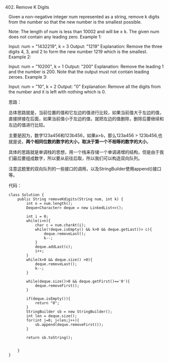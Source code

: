 402. Remove K Digits

Given a non-negative integer num represented as a string, remove k digits from the number so that the new number is the smallest possible.

Note:
The length of num is less than 10002 and will be ≥ k.
The given num does not contain any leading zero.
Example 1:

Input: num = "1432219", k = 3
Output: "1219"
Explanation: Remove the three digits 4, 3, and 2 to form the new number 1219 which is the smallest.
Example 2:

Input: num = "10200", k = 1
Output: "200"
Explanation: Remove the leading 1 and the number is 200. Note that the output must not contain leading zeroes.
Example 3:

Input: num = "10", k = 2
Output: "0"
Explanation: Remove all the digits from the number and it is left with nothing which is 0.


思路：

总体思路就是，当前位置的值和它左边的值进行比较，如果当前值大于左边的值，直接拼接在后面，如果当前值小于左边的值，就把左边的值删除，删除后要继续和左边的值进行比较。

主要是因为，数字123a456和123b456，如果a>b，那么123a456 > 123b456,也就是说，**两个相同位数的数字的大小，取决于第一个不相等的数字的大小**。

具体的思路就是单调栈的思想，用一个栈来存储一个单调递增的结构，但是由于我们最后要组成数字，所以要从前往后取，所以我们可以构造双向队列。

注意这题里的双向队列的一些接口的调用，以及StringBuilder使用append()接口等。

代码：
```
class Solution {
    public String removeKdigits(String num, int k) {
        int n = num.length();
        Deque<Character> deque = new LinkedList<>();
        
        int i = 0;
        while(i<n){
            char c = num.charAt(i);
            while(!deque.isEmpty() && k>0 && deque.getLast()> c){
                deque.removeLast();
                k--;
            }
            deque.addLast(c);
            i++;
        }
        while(k>0 && deque.size() >0){
            deque.removeLast();
            k--;
        }

        while(deque.size()>0 && deque.getFirst()=='0'){
            deque.removeFirst();
        }

        if(deque.isEmpty()){
            return "0";
        }
        StringBuilder sb = new StringBuilder();
        int len = deque.size();
        for(int j=0; j<len;j++){
            sb.append(deque.removeFirst());
        }
        
        return sb.toString();

        
    }
}
```